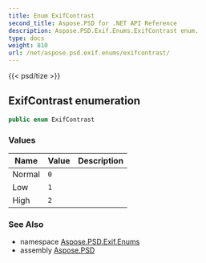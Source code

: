 ```yaml
---
title: Enum ExifContrast
second_title: Aspose.PSD for .NET API Reference
description: Aspose.PSD.Exif.Enums.ExifContrast enum. 
type: docs
weight: 810
url: /net/aspose.psd.exif.enums/exifcontrast/
---
```

{{< psd/tize >}}
## ExifContrast enumeration

```csharp
public enum ExifContrast
```

### Values

| Name | Value | Description |
| --- | --- | --- |
| Normal | `0` |  |
| Low | `1` |  |
| High | `2` |  |

### See Also

* namespace [Aspose.PSD.Exif.Enums](../../aspose.psd.exif.enums/)
* assembly [Aspose.PSD](../../)


